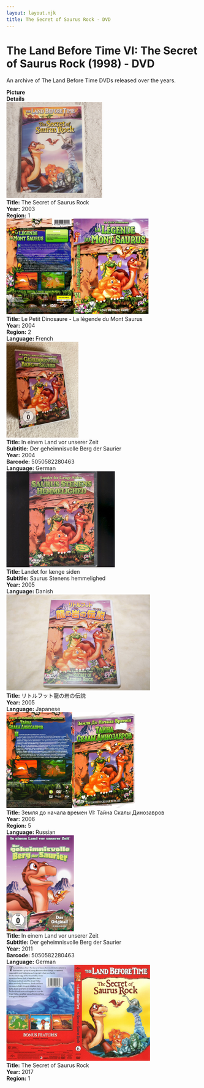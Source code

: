 ```yaml
---
layout: layout.njk
title: The Secret of Saurus Rock - DVD
---
```


# The Land Before Time VI: The Secret of Saurus Rock (1998) - DVD

An archive of The Land Before Time DVDs released over the years.

<div class="item-table">
  <div class="item-header">
    <div class="item-image"><strong>Picture</strong></div>
    <div class="item-details"><strong>Details</strong></div>
  </div>

  <div class="item-entry">
  <div class="item-image">
    <a href="/images/media/dvd/6/english2003.jpg" data-lightbox="img" data-title="The Secret of Saurus Rock">
        <div class="img-box">
          <img src="/images/media/dvd/6/english2003.jpg" alt="The Secret of Saurus Rock" style="height:250px; object-fit:cover;" loading="lazy">
        </div>
      </a>
  </div>
  <div class="item-details">
    <strong>Title:</strong> The Secret of Saurus Rock<br/>
      <strong>Year:</strong> 2003<br/>
      <strong>Region:</strong> 1<br/>
  </div>
</div>


  <div class="item-entry">
  <div class="item-image">
    <a href="/images/media/dvd/6/le-petit-dinosaure-vol-6-la-legende-du-mont-saurus-09172204022007_origg.jpg" data-lightbox="img" data-title="Le Petit Dinosaure - La légende du Mont Saurus">
        <div class="img-box">
          <img src="/images/media/dvd/6/le-petit-dinosaure-vol-6-la-legende-du-mont-saurus-09172204022007_orig.jpg" alt="Le Petit Dinosaure - La légende du Mont Saurus" style="height:250px; object-fit:cover;" loading="lazy">
        </div>
      </a>
  </div>
  <div class="item-details">
    <strong>Title:</strong> Le Petit Dinosaure - La légende du Mont Saurus<br/>
      <strong>Year:</strong> 2004<br/>
      <strong>Region:</strong> 2<br/>
      <strong>Language:</strong> French<br/>
  </div>
</div>
<div class="item-entry" id="lbt6-de-622">
    <div class="item-image">
      <a href="/images/media/dvd/6/lbt6-de.jpg" data-lightbox="img" data-title="In einem Land vor unserer Zeit">
        <div class="img-box">
          <img src="/images/media/dvd/6/lbt6-de.jpg" alt="In einem Land vor unserer Zeit" style="height:250px; object-fit:cover;" loading="lazy"/>
        </div>
      </a>
    </div>
    <div class="item-details">
      <strong>Title:</strong> In einem Land vor unserer Zeit<br/>
      <strong>Subtitle:</strong> Der geheimnisvolle Berg der Saurier<br/>
      <strong>Year:</strong> 2004<br/>
      <strong>Barcode:</strong> 5050582280463<br/>
      <strong>Language:</strong> German<br/>
    </div>
  </div>

<div class="item-entry" id="lbt6-dk-299">
    <div class="item-image">
      <a href="/images/media/dvd/6/lbt6-dk.jpg" data-lightbox="img" data-title="Landet for længe siden">
        <div class="img-box">
          <img src="/images/media/dvd/6/lbt6-dk.jpg" alt="Landet for længe siden" style="height:250px; object-fit:cover;" loading="lazy"/>
        </div>
      </a>
    </div>
    <div class="item-details">
      <strong>Title:</strong> Landet for længe siden<br/>
      <strong>Subtitle:</strong> Saurus Stenens hemmelighed<br/>
      <strong>Year:</strong> 2005<br/>
      <strong>Language:</strong> Danish<br/>
    </div>
  </div>

<div class="item-entry" id="lbt6ja-38">
    <div class="item-image">
      <a href="/images/media/dvd/6/lbt6ja.jpg" data-lightbox="img" data-title="リトルフット龍の岩の伝説">
        <div class="img-box">
          <img src="/images/media/dvd/6/lbt6ja.jpg" alt="リトルフット龍の岩の伝説" style="height:250px; object-fit:cover;" loading="lazy">
        </div>
      </a>
    </div>
    <div class="item-details">
      <strong>Title:</strong> リトルフット龍の岩の伝説<br/>
      <strong>Year:</strong> 2005<br/>
      <strong>Language:</strong> Japanese<br/>
    </div>
  </div>

  <div class="item-entry">
  <div class="item-image">
    <a href="/images/media/dvd/6/russianlbt6dvd_orig.jpg" data-lightbox="img" data-title="Земля до начала времен VI: Тайна Скалы Динозавров">
        <div class="img-box">
          <img src="/images/media/dvd/6/russianlbt6dvd_orig.jpg" alt="Земля до начала времен VI: Тайна Скалы Динозавров" style="height:250px; object-fit:cover;" loading="lazy">
        </div>
      </a>
  </div>
  <div class="item-details">
    <strong>Title:</strong> Земля до начала времен VI: Тайна Скалы Динозавров<br/>
      <strong>Year:</strong> 2006<br/>
      <strong>Region:</strong> 5<br/>
      <strong>Language:</strong> Russian<br/>
  </div>
</div>
<div class="item-entry" id="lbt6-de-579">
    <div class="item-image">
      <a href="/images/media/dvd/6/lbt6-de-2011.jpg" data-lightbox="img" data-title="In einem Land vor unserer Zeit">
        <div class="img-box">
          <img src="/images/media/dvd/6/lbt6-de-2011.jpg" alt="In einem Land vor unserer Zeit" style="height:250px; object-fit:cover;" loading="lazy"/>
        </div>
      </a>
    </div>
    <div class="item-details">
      <strong>Title:</strong> In einem Land vor unserer Zeit<br/>
      <strong>Subtitle:</strong> Der geheimnisvolle Berg der Saurier<br/>
      <strong>Year:</strong> 2011<br/>
      <strong>Barcode:</strong> 5050582280463<br/>
      <strong>Language:</strong> German<br/>
    </div>
  </div>


<div class="item-entry">
  <div class="item-image">
    <a href="/images/media/dvd/6/secretofsaurusrockdvd-2017-r1_orig.jpg" data-lightbox="img" data-title="The Secret of Saurus Rock">
        <div class="img-box">
          <img src="/images/media/dvd/6/secretofsaurusrockdvd-2017-r1_orig.jpg" alt="The Secret of Saurus Rock" style="height:250px; object-fit:cover;" loading="lazy">
        </div>
      </a>
  </div>
  <div class="item-details">
    <strong>Title:</strong> The Secret of Saurus Rock<br/>
      <strong>Year:</strong> 2017<br/>
      <strong>Region:</strong> 1<br/>
  </div>
</div>
</div>